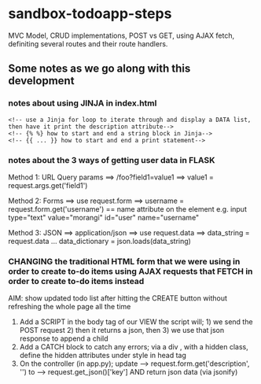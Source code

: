 # sandbox-todoapp-steps
MVC Model, CRUD implementations, POST vs GET, using AJAX fetch, definiting several routes and their route handlers.

## Some notes as we go along with this development
### notes about using JINJA in index.html
    <!-- use a Jinja for loop to iterate through and display a DATA list, then have it print the description attribute-->
    <!-- {% %} how to start and end a string block in Jinja-->
    <!-- {{ ... }} how to start and end a print statement-->

### notes about the 3 ways of getting user data in FLASK
Method 1: URL Query params ==> /foo?field1=value1 ==> value1 = request.args.get('field1')

Method 2: Forms ==> use request.form ==> username = request.form.get('username') == name attribute on the element
    e.g. input type="text" value="morangi" id="user" name="username"

Method 3: JSON ==> application/json ==> use request.data ==> data_string = request.data ... data_dictionary = json.loads(data_string)

### CHANGING the traditional HTML form that we were using in order to create to-do items using AJAX requests that FETCH in order to create to-do items instead

AIM: show updated todo list after hitting the CREATE button without refreshing the whole page all the time
1. Add a SCRIPT in the body tag of our VIEW
   the script will; 1) we send the POST request 2) then it returns a json, then 3) we use that json response to append a child
2. Add a CATCH block to catch any errors; via a div , with a hidden class, define the hidden attributes under style in head tag
3. On the controller (in app.py); update --> request.form.get('description', '') to --> request.get_json()['key'] AND return json data (via jsonify)
